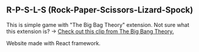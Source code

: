 ## R-P-S-L-S (Rock-Paper-Scissors-Lizard-Spock)

This is simple game with "The Big Bag Theory" extension.
Not sure what this extension is? ->  [Check out this clip from The Big Bang Theory.](https://www.youtube.com/watch?v=iSHPVCBsnLw)

Website made with React framework.
